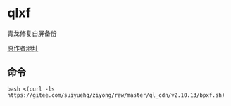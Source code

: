 # qlxf
青龙修复白屏备份

[原作者地址](https://gitee.com/suiyuehq/ziyong)

## 命令

```
bash <(curl -ls https://gitee.com/suiyuehq/ziyong/raw/master/ql_cdn/v2.10.13/bpxf.sh)
```

